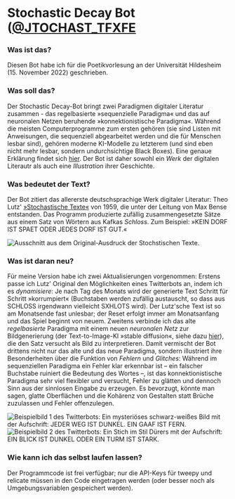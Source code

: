 # Stochastic Decay Bot ([@JTOCHAST_TFXFE](https://twitter.com/JTOCHAST_TFXFE)

### Was ist das?
Diesen Bot habe ich für die Poetikvorlesung an der Universität Hildesheim (15. November 2022) geschrieben.  

### Was soll das?
Der Stochastic Decay-Bot bringt zwei Paradigmen digitaler Literatur zusammen - das regelbasierte »sequenzielle Paradigma« und das auf neuronalen Netzen beruhende »konnektionistische Paradigma«. Während die meisten Computerprogramme zum ersten gehören (sie sind Listen mit Anweisungen, die sequenziell abgearbeitet werden und die für Menschen lesbar sind), gehören moderne KI-Modelle zu letzterem (und sind eben nicht mehr lesbar, sondern undurchsichtige Black Boxes). Eine genaue Erklärung findet sich [hier](https://hannesbajohr.de/wp-content/uploads/2021/09/Kunstliche_Intelligenz_und_digitale_Lite.pdf). Der Bot ist daher sowohl ein _Werk_ der digitalen Literautr als auch eine _Illustration_ ihrer Geschichte.

### Was bedeutet der Text?
Der Bot zitiert das allererste deutschsprachige Werk digitaler Literatur: Theo Lutz' [»Stochastische Texte«](https://zkm.de/de/werk/stochastische-texte) von 1959, die unter der Leitung von Max Bense entstanden. Das Programm produzierte zufällig zusammengesetzte Sätze aus einem Satz von Wörtern aus Kafkas _Schloss_. Zum Beispiel: »KEIN DORF IST SPAET ODER JEDES DORF IST GUT.«

![Ausschnitt aus dem Original-Ausdruck der Stochstischen Texte.](https://zkm.de/sites/default/files/styles/r17_1280/public/bild/MNK_01624_01580_lutz_stochastische-texte_001.jpg "Ausschnitt aus dem Original-Ausdruck der Stochstischen Texte")

### Was ist daran neu?
Für meine Version habe ich zwei Aktualisierungen vorgenommen: 
Erstens passe ich Lutz' Original den Möglichkeiten eines Twitterbots an, indem ich es _dynamisiere_: Je nach Tag des Monats wird der generierte Text Schritt für Schritt »korrumpiert« (Buchstaben werden zufällig austauscht, so dass aus SCHLOSS irgendwann vielleicht SXHLOTS wird). Der Lutz'sche Text ist so am Monatsende fast unlesbar; der Reset erfolgt immer am Monatsanfang und das Spiel beginnt von neuem.
Zweitens verbinde ich das alte _regelbasierte_ Paradigma mit einem neuen _neuronalen Netz_ zur Bildgenerierung (der Text-to-Image-KI »stable diffusion«, siehe dazu [hier](https://en.wikipedia.org/wiki/Stable_Diffusion)), die den Satz versucht als Bild zu interpretieren. 
Damit vermischt der Bot drittens nicht nur das alte und das neue Paradigma, sondern illustriert ihre Besonderheiten über die Funktion von _Fehlern_ und _Glitches_: Während im sequenziellen Paradigma ein Fehler klar erkennbar ist – ein falscher Buchstabe ruiniert die Bedeutung des Wortes –, ist das konnektionistische Paradigma sehr viel flexibler und versucht, Fehler zu glätten und dennoch Sinn aus der sinnlosen Eingabe zu erzeugen. Es bevorzugt, könnte man sagen, glatte Oberflächen und die Kohärenz von Gestalten statt Brüche zuzulassen und Fehler offenzulegen. 

![Beispielbild 1 des Twitterbots: Ein mysteriöses schwarz-weißes Bild mit der Aufschrift: JEDER WEG IST DUNKEL. EIN GAAF IST FERN.](https://user-images.githubusercontent.com/20578427/199972653-19b125a7-aecd-481f-8c7e-24e13c25964b.png "JEDER WEG IST DUNKEL. EIN GAAF IST FERN.") ![Beispielbild 2 des Twitterbots: Ein Stich im Stil Dürers mit der Aufschrift: EIN BLICK IST DUNKEL ODER EIN TURM IST STARK.](https://pbs.twimg.com/media/FgfiK6RX0AAFxef?format=jpg&name=small "EIN BLICK IST DUNKEL ODER EIN TURM IST STARK.")

### Wie kann ich das selbst laufen lassen?
Der Programmcode ist frei verfügbar; nur die API-Keys für tweepy und relicate müssen in den Code eingetragen werden (oder besser noch als Umgebungsvariablen gespeichert werden).
